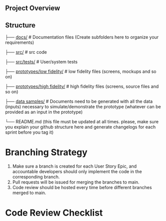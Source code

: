 ## Project Overview


## Structure
├── [docs/](https://github.com/COMP90082-2022-SM2/US-BoxJelly/tree/main/docs)                    # Documentation files (Create subfolders here to organize your requirements)

├── [src/](https://github.com/COMP90082-2022-SM2/US-BoxJelly/tree/main/src)                       # src code

├── [src/tests/](https://github.com/COMP90082-2022-SM2/US-BoxJelly/tree/main/src/test)                    # User/system tests

├── [prototypes/low fidelity/](https://github.com/COMP90082-2022-SM2/US-BoxJelly/tree/main/prototypes/low%20fidelity)     # low fidelity files (screens, mockups and so on)

├── [prototypes/high fidelity/](https://github.com/COMP90082-2022-SM2/US-BoxJelly/tree/main/prototypes/high%20fidelity)     # high fidelity files (screens, source files and so on)

├── [data samples/](https://github.com/COMP90082-2022-SM2/US-BoxJelly/tree/main/data%20samples)      # Documents need to be generated with all the data (inputs) necessary to simulate/demonstrate the prototype (whatever can be provided as an input in the prototype) 

└── README.md (this file must be updated at all times. please, make sure you explain your github structure here and generate changelogs for each sprint before you tag it)

# Branching Strategy
1. Make sure a branch is created for each User Story Epic, and accountable developers should only implement the code in the corresponding branch.
2. Pull requests will be issued for merging the branches to main.
3. Code review should be hosted every time before different branches merged to main.

# Code Review Checklist